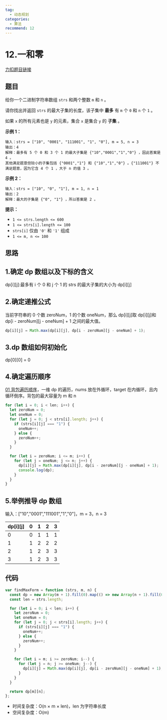 ```yaml
---
tag:
  - 动态规划
categories:
  - 算法
recommend: 12
---
```


# 12.一和零

[力扣题目链接](https://leetcode.cn/problems/ones-and-zeroes/)

## 题目

给你一个二进制字符串数组 `strs` 和两个整数 `m` 和 `n` 。

请你找出并返回 `strs` 的最大子集的长度，该子集中 **最多** 有 `m` 个 `0` 和 `n` 个 `1` 。

如果 `x` 的所有元素也是 `y` 的元素，集合 `x` 是集合 `y` 的 **子集** 。

**示例 1：**

```
输入：strs = ["10", "0001", "111001", "1", "0"], m = 5, n = 3
输出：4
解释：最多有 5 个 0 和 3 个 1 的最大子集是 {"10","0001","1","0"} ，因此答案是 4 。
其他满足题意但较小的子集包括 {"0001","1"} 和 {"10","1","0"} 。{"111001"} 不满足题意，因为它含 4 个 1 ，大于 n 的值 3 。
```

**示例 2：**

```
输入：strs = ["10", "0", "1"], m = 1, n = 1
输出：2
解释：最大的子集是 {"0", "1"} ，所以答案是 2 。
```

**提示：**

- `1 <= strs.length <= 600`
- `1 <= strs[i].length <= 100`
- `strs[i]` 仅由 `'0'` 和 `'1'` 组成
- `1 <= m, n <= 100`

## 思路

## 1.确定 dp 数组以及下标的含义

dp\[i][j]:最多有 i 个 0 和 j 个 1 的 strs 的最大子集的大小为 dp\[i][j]

## 2.确定递推公式

当前字符串的 0 个数 zeroNum，1 的个数 oneNum，那么 dp\[i][j]取 dp\[i][j]和 dp\[i - zeroNum][j - oneNum] + 1 之间的最大值。

```js
dp[i][j] = Math.max(dp[i][j], dp[i - zeroNum][j - oneNum] + 1);
```

## 3.dp 数组如何初始化

dp\[0][0] = 0

## 4.确定遍历顺序

[01 背包遍历顺序](8.linearArray.html)，一维 dp 的遍历，nums 放在外循环，target 在内循环，且内循环倒序。背包的最大容量为 m 和 n

```js
for (let i = 0; i < len; i++) {
  let zeroNum = 0;
  let oneNum = 0;
  for (let j = 0; j < strs[i].length; j++) {
    if (strs[i][j] === "1") {
      oneNum++;
    } else {
      zeroNum++;
    }
  }

  for (let i = zeroNum; i <= m; i++) {
    for (let j = oneNum; j <= n; j++) {
      dp[i][j] = Math.max(dp[i][j], dp[i - zeroNum][j - oneNum] + 1);
      console.log(dp);
    }
  }
}
```

## 5.举例推导 dp 数组

输入：["10","0001","111001","1","0"]，m = 3，n = 3

| dp\[i][j] | 0   | 1   | 2   | 3   |
| --------- | --- | --- | --- | --- |
| 0         | 0   | 1   | 1   | 1   |
| 1         | 1   | 2   | 2   | 2   |
| 2         | 1   | 2   | 3   | 3   |
| 3         | 1   | 2   | 3   | 3   |

## 代码

```js
var findMaxForm = function (strs, m, n) {
  const dp = new Array(m + 1).fill(0).map(() => new Array(n + 1).fill(0));
  const len = strs.length;

  for (let i = 0; i < len; i++) {
    let zeroNum = 0;
    let oneNum = 0;
    for (let j = 0; j < strs[i].length; j++) {
      if (strs[i][j] === "1") {
        oneNum++;
      } else {
        zeroNum++;
      }
    }

    for (let i = m; i >= zeroNum; i--) {
      for (let j = n; j >= oneNum; j--) {
        dp[i][j] = Math.max(dp[i][j], dp[i - zeroNum][j - oneNum] + 1);
      }
    }
  }

  return dp[m][n];
};
```

- 时间复杂度：O(n × m × len)，len 为字符串长度
- 空间复杂度：O(m)
